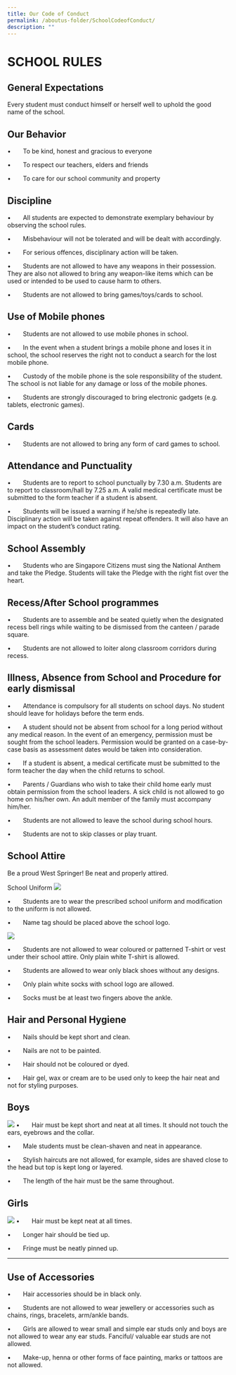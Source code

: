 ```yaml
---
title: Our Code of Conduct
permalink: /aboutus-folder/SchoolCodeofConduct/
description: ""
---
```


# SCHOOL RULES

General Expectations
------------

Every student must conduct himself or herself well to uphold the good name of the school.

Our Behavior
------------

•       To be kind, honest and gracious to everyone

•       To respect our teachers, elders and friends

•       To care for our school community and property

Discipline
----------

•       All students are expected to demonstrate exemplary behaviour by observing the school rules.

•       Misbehaviour will not be tolerated and will be dealt with accordingly.

•       For serious offences, disciplinary action will be taken.

•       Students are not allowed to have any weapons in their possession. They are also not allowed to bring any weapon-like items which can be used or intended to be used to cause harm to others.

•       Students are not allowed to bring games/toys/cards to school.


Use of Mobile phones
--------------------

•       Students are not allowed to use mobile phones in school.

•       In the event when a student brings a mobile phone and loses it in school, the school reserves the right not to conduct a search for the lost mobile phone.

•       Custody of the mobile phone is the sole responsibility of the student. The school is not liable for any damage or loss of the mobile phones.

•       Students are strongly discouraged to bring electronic gadgets (e.g. tablets, electronic games).

Cards
-----

•       Students are not allowed to bring any form of card games to school.

Attendance and Punctuality
--------------------------

•       Students are to report to school punctually by 7.30 a.m. Students are to report to classroom/hall by 7.25 a.m. A valid medical certificate must be submitted to the form teacher if a student is absent.

•       Students will be issued a warning if he/she is repeatedly late. Disciplinary action will be taken against repeat offenders. It will also have an impact on the student’s conduct rating.

School Assembly
---------------

•       Students who are Singapore Citizens must sing the National Anthem and take the Pledge. Students will take the Pledge with the right fist over the heart.

Recess/After School programmes
------------------------------

•       Students are to assemble and be seated quietly when the designated recess bell rings while waiting to be dismissed from the canteen / parade square.

•       Students are not allowed to loiter along classroom corridors during recess.
    
Illness, Absence from School and Procedure for early dismissal
------------------------------------------------------------

•       Attendance is compulsory for all students on school days. No student should leave for holidays before the term ends.

•       A student should not be absent from school for a long period without any medical reason. In the event of an emergency, permission must be sought from the school leaders. Permission would be granted on a case-by-case basis as assessment dates would be taken into consideration.

•       If a student is absent, a medical certificate must be submitted to the form teacher the day when the child returns to school.

•       Parents / Guardians who wish to take their child home early must obtain permission from the school leaders. A sick child is not allowed to go home on his/her own. An adult member of the family must accompany him/her.

•       Students are not allowed to leave the school during school hours.

•       Students are not to skip classes or play truant.

School Attire
------------------------------------------------------------

Be a proud West Springer! Be neat and properly attired.

School Uniform
![](/images/Code%20of%20Conduct/school%20uniform%201.jpeg)

•       Students are to wear the prescribed school uniform and modification to the uniform is not allowed.

•       Name tag should be placed above the school logo.

![](/images/Code%20of%20Conduct/student%20unitform2.jpeg)


•       Students are not allowed to wear coloured or patterned T-shirt or vest under their school attire. Only plain white T-shirt is allowed.

•       Students are allowed to wear only black shoes without any designs.

•       Only plain white socks with school logo are allowed.

•       Socks must be at least two fingers above the ankle.


Hair and Personal Hygiene
-------------------------

•       Nails should be kept short and clean.

•       Nails are not to be painted.

•       Hair should not be coloured or dyed.

•       Hair gel, wax or cream are to be used only to keep the hair neat and not for styling purposes.


Boys
----
![](/images/Code%20of%20Conduct/student%20unitform3.jpeg)
•       Hair must be kept short and neat at all times. It should not touch the ears, eyebrows and the collar.

•       Male students must be clean-shaven and neat in appearance.

•       Stylish haircuts are not allowed, for example, sides are shaved close to the head but top is kept long or layered.

•       The length of the hair must be the same throughout.

Girls
-----
![](/images/Code%20of%20Conduct/student%20unitform4.jpeg)
•       Hair must be kept neat at all times.

•       Longer hair should be tied up.

•       Fringe must be neatly pinned up.
****

Use of Accessories
------------------

•       Hair accessories should be in black only.

•       Students are not allowed to wear jewellery or accessories such as chains, rings, bracelets, arm/ankle bands.

•       Girls are allowed to wear small and simple ear studs only and boys are not allowed to wear any ear studs. Fanciful/ valuable ear studs are not allowed.

•       Make-up, henna or other forms of face painting, marks or tattoos are not allowed.